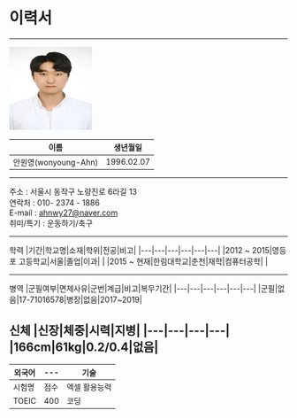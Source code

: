# 이력서
---
<img src = 증명사진.jpg height =150 width=150>

|이름|생년월일|
|---|---|
|안원영(wonyoung-Ahn)| 1996.02.07|

---
주소 : 서울시 동작구 노량진로 6라길 13   
연락처 : 010- 2374 - 1886   
E-mail : ahnwy27@naver.com   
취미/특기 : 운동하기/축구

---
학력
|기간|학교명|소재|학위|전공|비고|
|---|---|---|---|---|---|
|2012 ~ 2015|영등포 고등학교|서울|졸업|이과| |
|2015 ~ 현재|한림대학교|춘천|재학|컴퓨터공학| |

---
병역
|군필여부|면제사유|군번|계급|비고|복무기간|
|---|---|---|---|---|---|
|군필|없음|17-71016578|병장|없음|2017~2019|   

신체
|신장|체중|시력|지병|
|---|---|---|---|
|166cm|61kg|0.2/0.4|없음|   
---

|외국어|---|기술|
|---|---|---|
|시험명|점수|엑셀 활용능력|
|TOEIC|400|코딩|



